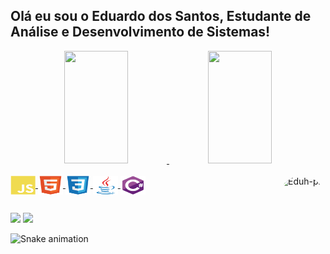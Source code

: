 ## Olá eu sou o Eduardo dos Santos, Estudante de Análise e Desenvolvimento de Sistemas!
<div align="center">
  <a href="https://github.com/Eduh06">
  <img height="180em" width ="45%"  src="https://github-readme-stats.vercel.app/api?username=Eduh06&show_icons=true&theme=merko&include_all_commits=true&count_private=true"/>
  <img height="180em" width ="45%" src="https://github-readme-stats.vercel.app/api/top-langs/?username=Eduh06&layout=compact&langs_count=7&theme=merko"/>
</div>
<div style="display: inline_block"><br>
  <img align="center" alt="Eduh-Js" height="30" width="40" src="https://raw.githubusercontent.com/devicons/devicon/master/icons/javascript/javascript-plain.svg">
  <img align="center" alt="Eduh-HTML" height="30" width="40" src="https://raw.githubusercontent.com/devicons/devicon/master/icons/html5/html5-original.svg">
  <img align="center" alt="Eduh-CSS" height="30" width="40" src="https://raw.githubusercontent.com/devicons/devicon/master/icons/css3/css3-original.svg">
  <img align="center" alt="Eduh-java" height="30" width="40" src="https://raw.githubusercontent.com/devicons/devicon/master/icons/java/java-original.svg">
  <a href= "https://github.com/Eduh06/Programas-simples-em-JAVA"></a>
  
  <img align="center" alt="Eduh-Csharp" height="30" width="40" src="https://raw.githubusercontent.com/devicons/devicon/master/icons/csharp/csharp-original.svg">
  <img align="right" alt="Eduh-pic" height="150" style="border-radius:50px;" src="https://github.com/Eduh06/Eduh06.github.io/blob/master/gif1.gif">
</div>
  
  ##
 
<div> 
 
  <a href = "mailto:eduh.dossantos@gmail.com"><img src="https://img.shields.io/badge/-Gmail-%23333?style=for-the-badge&logo=gmail&logoColor=white" target="_blank"></a>
  <a href="https://linkedin.com/in/eduardo-dos-santos-6b04941b8" target="_blank"><img src="https://img.shields.io/badge/-LinkedIn-%230077B5?style=for-the-badge&logo=linkedin&logoColor=white" target="_blank"></a> 
 
 ![Snake animation](https://github.com/Eduh06/Eduh06.github.io/blob/master/Dino_non-birthday_version.gif)
 
</div>



